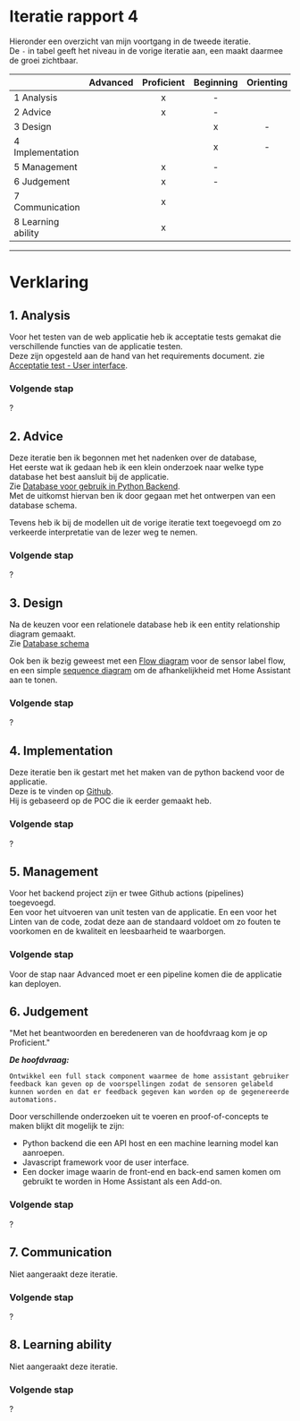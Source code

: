 # Iteratie rapport 4

Hieronder een overzicht van mijn voortgang in de tweede iteratie.\
De `-` in tabel geeft het niveau in de vorige iteratie aan, een maakt daarmee de groei zichtbaar.

|                    | Advanced | Proficient | Beginning | Orienting | Undefined |
|--------------------|:--------:|:----------:|:---------:|:---------:|:---------:|
| 1 Analysis         |          |     x      |     -     |           |           |
| 2 Advice           |          |     x      |     -     |           |           |
| 3 Design           |          |            |     x     |     -     |           |
| 4 Implementation   |          |            |     x     |     -     |           |
| 5 Management       |          |     x      |     -     |           |           |
| 6 Judgement        |          |     x      |     -     |           |           |
| 7 Communication    |          |     x      |           |           |           |
| 8 Learning ability |          |     x      |           |           |           |

---
# Verklaring

## 1. Analysis
Voor het testen van de web applicatie heb ik acceptatie tests gemakat die verschillende functies van de applicatie testen.\
Deze zijn opgesteld aan de hand van het requirements document. zie [Acceptatie test - User interface](https://github.com/S7HaMachineLearning/documentation/blob/main/S7HaMachineLearning/Documenten/1.%20Acceptatie%20tests.md#user-interface).

### Volgende stap
?

## 2. Advice
Deze iteratie ben ik begonnen met het nadenken over de database,\
Het eerste wat ik gedaan heb ik een klein onderzoek naar welke type database het best aansluit bij de applicatie.\
Zie [Database voor gebruik in Python Backend](https://github.com/S7HaMachineLearning/documentation/blob/main/S7HaMachineLearning/Onderzoeken/Bram/6.%20Onderzoek%20-%20Python%20database.md#database-voor-gebruik-in-python-backend).\
Met de uitkomst hiervan ben ik door gegaan met het ontwerpen van een database schema.

Tevens heb ik bij de modellen uit de vorige iteratie text toegevoegd om zo verkeerde interpretatie van de lezer weg te nemen.

### Volgende stap
?

## 3. Design
Na de keuzen voor een relationele database heb ik een entity relationship diagram gemaakt.\
Zie [Database schema](https://github.com/S7HaMachineLearning/documentation/blob/main/S7HaMachineLearning/Onderzoeken/Bram/Design/entity%20diagram.png)

Ook ben ik bezig geweest met een [Flow diagram](https://github.com/S7HaMachineLearning/documentation/blob/main/S7HaMachineLearning/Onderzoeken/Bram/Design/flow_sensors.png) voor de sensor label flow,\
en een simple [sequence diagram](https://github.com/S7HaMachineLearning/documentation/blob/main/S7HaMachineLearning/Onderzoeken/Bram/Design/seq_diagram.png) om de afhankelijkheid met Home Assistant aan te tonen.

### Volgende stap
?

## 4. Implementation
Deze iteratie ben ik gestart met het maken van de python backend voor de applicatie.\
Deze is te vinden op [Github](https://github.com/S7HaMachineLearning/AA_backend).\
Hij is gebaseerd op de POC die ik eerder gemaakt heb.

### Volgende stap
?

## 5. Management
Voor het backend project zijn er twee Github actions (pipelines) toegevoegd.\
Een voor het uitvoeren van unit testen van de applicatie.
En een voor het Linten van de code, zodat deze aan de standaard voldoet om zo fouten te voorkomen en de kwaliteit en leesbaarheid te waarborgen.

### Volgende stap
Voor de stap naar Advanced moet er een pipeline komen die de applicatie kan deployen.

## 6. Judgement
"Met het beantwoorden en beredeneren van de hoofdvraag kom je op Proficient."

***De hoofdvraag:***
```
Ontwikkel een full stack component waarmee de home assistant gebruiker feedback kan geven op de voorspellingen zodat de sensoren gelabeld kunnen worden en dat er feedback gegeven kan worden op de gegenereerde automations.
```

Door verschillende onderzoeken uit te voeren en proof-of-concepts te maken blijkt dit mogelijk te zijn:
- Python backend die een API host en een machine learning model kan aanroepen.
- Javascript framework voor de user interface.
- Een docker image waarin de front-end en back-end samen komen om gebruikt te worden in Home Assistant als een Add-on.

### Volgende stap
?

## 7. Communication
Niet aangeraakt deze iteratie.
### Volgende stap
?

## 8. Learning ability
Niet aangeraakt deze iteratie.
### Volgende stap
?